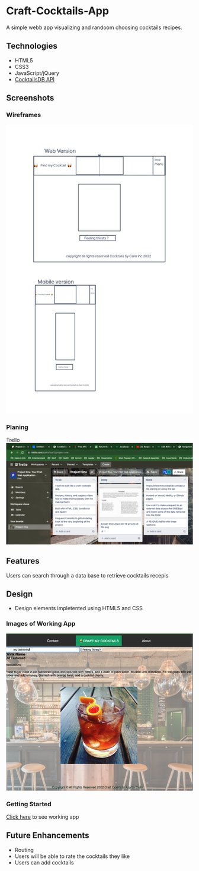 # Craft-Cocktails-App

A simple webb app visualizing and randoom choosing cocktails recipes.

## Technologies
- HTML5
- CSS3
- JavaScript/jQuery
- [CocktailsDB API](https://www.thecocktaildb.com/api.php?ref=apilist.fun)

## Screenshots

### Wireframes
![screenshot](imgs/Wireframe.png)

### Planing
Trello
![screenshot](imgs/Trello_Planning.png)

## Features
Users can search through a data base to retrieve cocktails recepis

## Design
- Design elements impletented using HTML5 and CSS

### Images of Working App
![screenshot](imgs/Screenshot_Working_app.png)


### Getting Started
[Click here](#) to see working app


## Future Enhancements
- Routing
- Users will be able to rate the cocktails they like
- Users can add cocktails